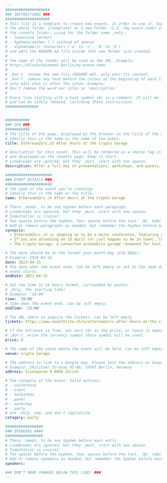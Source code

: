 ```yaml
---
####################
### INSTRUCTIONS ###
####################
# This file is a template to create new events. In order to use it, duplicate
# the whole folder (/template) as a new folder (I.E. /my-event-name) inside of
# the /events folder, using for the folder name _only_:
# - lowercase letters
# - hyphens/dashes (-) instead of spaces
# - alphanumeric characters ('a' to 'z', '0' to '9')
# and edit the README.md file inside that new folder just created.
#
# The name of the folder will be used on the URL. Example:
# https://blockchainweek.berlin/my-event-name
#
# _Don't_ rename the new file (README.md), only edit its content.
# _Don't_ remove any text before the colons at the beginning of each line,
# only edit what is after the colon. Example:
# Don't remove the word nor colon on 'description:'
#
# Every line starting with a hash symbol (#) is a comment. It will be ignored
# and can be safely removed, including these instructions.
###############


###########
### SEO ###
###########
# The title of the page, displayed by the browser on the title of the window.
# Ideally this is the same as the name of the event.
title: EthereumZüri.ch After Hours at the Crypto Garage

# Description for this event. This will be rendered as a <meta> tag in the HTML,
# and displayed on the /events page. Keep it short.
# Linebreaks are ignored, but they _must_ start with two spaces.
description: After a full day of presentations, workshops, and panels, many will be looking for a place to unwind and recharge. That’s where EthereumZüri After Hours comes in!

#####################
### EVENT DETAILS ###
#####################
# The name of the event you're creating.
# Ideally this is the same as the title.
name: EthereumZüri.ch After Hours at the Crypto Garage

# There _needs_ to be one hyphen before each paragraph.
# Linebreaks are ignored, but they _must_ start with two spaces.
# Indentation is crucial:
# Two spaces before the hyphen, four spaces before the text. _No_ tabs allowed.
# Add or remove paragraphs as needed, but remember the hyphen before each entry.
synopsis:
  - EthereumZüri.ch is shaping up to be a major conference, featuring over 60 speakers and 500 attendees. It’s also a jam-packed program. After a full day of presentations, workshops, and panels, many will be looking for a place to unwind and recharge. That’s where EthereumZüri.ch After Hours comes in! 
  - If you are attending on 15 April (or just happen to be in town), then the Enterprise Ethereum Alliance and MME (the law firm known for helping organise the original Ethereum crowd sale), along with our co-sponsors HOPR and the Multichain Asset Managers Association, would be delighted to have you join us at the Crypto Garage for a relaxed after-conference get-together. With a live DJ providing a soothing soundtrack, drinks to quench your thirst, and delectable Web3 pizza (the kind you can eat), it should be just the atmosphere to relax in while meeting conference speakers, fellow attendees, and members of the Swiss Ethereum and blockchain scene. 
  - The Crypto Garage, a converted automobile garage renowned for hosting crypto events, is located in Zürich’s Seefeld neighbourhood, not far from the conference venue and close to the Lake of Zürich. It's also within walking distance of Zürich's Niederdorf party mile if you care to continue your night out after the party ends. We do hope to see you there! But please register early, capacity is limited.

# The date should be in the format year-month-day (ISO 8601).
# Example: 2018-02-28
date: 2023-04-15
# The date when the event ends. Can be left empty or set to the same day the
# event starts.
endDate: 2023-04-15

# Set the time in 24 hours format, surrounded by quotes.
# _Only_ the starting time!
# Example: '18:00'
time: '19:00'
# Time when the event ends. Can be left empty.
endTime: '23:00'

# The URL where to acquire the tickets. Can be left empty.
tickets: https://www.eventbrite.ch/e/ethereumzuri-after-hours-at-the-crypto-garage-tickets-580241336457

# If the entrance is free, set zero (0) as the price, or leave it empty.
# _Don't_ write the currency symbol (Euro symbol will be used).
price: 0

# The name of the venue where the event will be held. Can be left empty.
venue: Crypto Garage

# The address to link to a Google map. Please test the address on Google Maps.
# Example: Skalitzer Strasse 85-86, 10997 Berlin, Germany
address: Eisengasse 9 8008 Zürich

# The category of the event. Valid options:
# - conference
# - event
# - hackathon
# - panel
# - workshop
# - party
# Use _only_ one, and don't capitalize.
category: party

#################
### SPEAKERS ####
#################
# There _needs_ to be one hyphen before each entry.
# Linebreaks are ignored, but they _must_ start with two spaces.
# Indentation is crucial:
# Two spaces before the hyphen, four spaces before the text. _No_ tabs allowed.
# Add or remove speakers as needed, but remember the hyphen before each entry.
speakers:

### DON'T MAKE CHANGES BELOW THIS LINE! ###
---
```


<!-- ### DON'T MAKE CHANGES BELOW THIS LINE! ### -->

<Event-Content/>
